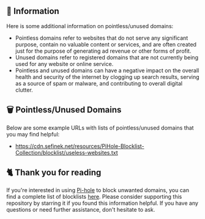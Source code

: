 ## 📃 Information
Here is some additional information on pointless/unused domains:

- Pointless domains refer to websites that do not serve any significant purpose, contain no valuable content or services, and are often created just for the purpose of generating ad revenue or other forms of profit.
- Unused domains refer to registered domains that are not currently being used for any website or online service.
- Pointless and unused domains can have a negative impact on the overall health and security of the internet by clogging up search results, serving as a source of spam or malware, and contributing to overall digital clutter.

## 🗑️ Pointless/Unused Domains
Below are some example URLs with lists of pointless/unused domains that you may find helpful:
- https://cdn.sefinek.net/resources/PiHole-Blocklist-Collection/blocklist/useless-websites.txt

## 🐈 Thank you for reading
If you're interested in using [Pi-hole](../What%20is%20Pi-hole.md) to block unwanted domains, you can find a complete list of blocklists [here](../../List.md).
Please consider supporting this repository by starring it if you found this information helpful.
If you have any questions or need further assistance, don't hesitate to ask.